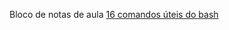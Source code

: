 Bloco de notas de aula
[16 comandos úteis do bash](https://towardsdatascience.com/16-must-know-bash-commands-for-data-scientists-d8263e990e0e)